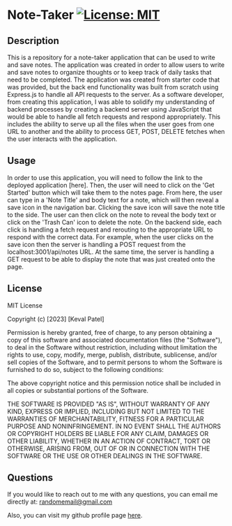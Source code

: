 # Note-Taker   [![License: MIT](https://img.shields.io/badge/License-MIT-yellow.svg)](https://opensource.org/licenses/MIT)

## Description

This is a repository for a note-taker application that can be used to write and save notes. The application was created in order to allow users to write and save notes to organize thoughts or to keep track of daily tasks that need to be completed. The application was created from starter code that was provided, but the back end functionality was built from scratch using Express.js to handle all API requests to the server. As a software developer, from creating this application, I was able to solidify my understanding of backend processes by creating a backend server using JavaScript that would be able to handle all fetch requests and respond appropriately. This includes the ability to serve up all the files when the user goes from one URL to another and the ability to process GET, POST, DELETE fetches when the user interacts with the application. 

## Usage

In order to use this application, you will need to follow the link to the deployed application [here]. Then, the user will need to click on the 'Get Started' button which will take them to the notes page. From here, the user can type in a 'Note Title' and body text for a note, which will then reveal a save icon in the navigation bar. Clicking the save icon will save the note title to the side. The user can then click on the note to reveal the body text or click on the 'Trash Can' icon to delete the note. On the backend side, each click is handling a fetch request and rerouting to the appropriate URL to respond with the correct data. For example, when the user clicks on the save icon then the server is handling a POST request from the localhost:3001/api/notes URL. At the same time, the server is handling a GET request to be able to display the note that was just created onto the page. 

## License

MIT License

Copyright (c) [2023] [Keval Patel]
        
Permission is hereby granted, free of charge, to any person obtaining a copy
of this software and associated documentation files (the "Software"), to deal
in the Software without restriction, including without limitation the rights
to use, copy, modify, merge, publish, distribute, sublicense, and/or sell
copies of the Software, and to permit persons to whom the Software is
furnished to do so, subject to the following conditions:

The above copyright notice and this permission notice shall be included in all
copies or substantial portions of the Software.

THE SOFTWARE IS PROVIDED "AS IS", WITHOUT WARRANTY OF ANY KIND, EXPRESS OR
IMPLIED, INCLUDING BUT NOT LIMITED TO THE WARRANTIES OF MERCHANTABILITY,
FITNESS FOR A PARTICULAR PURPOSE AND NONINFRINGEMENT. IN NO EVENT SHALL THE
AUTHORS OR COPYRIGHT HOLDERS BE LIABLE FOR ANY CLAIM, DAMAGES OR OTHER
LIABILITY, WHETHER IN AN ACTION OF CONTRACT, TORT OR OTHERWISE, ARISING FROM,
OUT OF OR IN CONNECTION WITH THE SOFTWARE OR THE USE OR OTHER DEALINGS IN THE
SOFTWARE.

## Questions

If you would like to reach out to me with any questions, you can email me directly at: [randomemail@gmail.com](mailto:randomemail@gmail.com)

Also, you can visit my github profile page [here](https://github.com/KevalPatel6).
